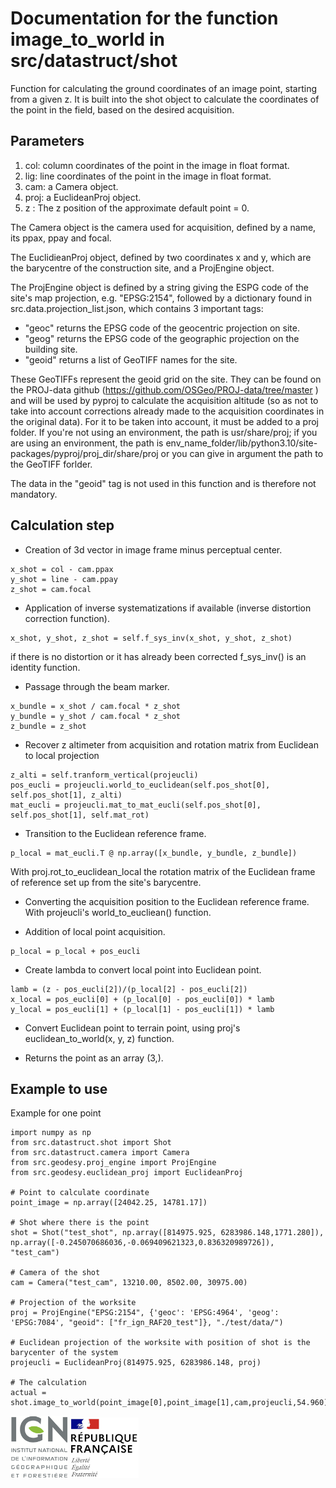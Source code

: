 # Documentation for the function image_to_world in src/datastruct/shot

Function for calculating the ground coordinates of an image point, starting from a given z.
It is built into the shot object to calculate the coordinates of the point in the field, based on the desired acquisition.

## Parameters

1. col: column coordinates of the point in the image in float format.
2. lig: line coordinates of the point in the image in float format.
3. cam: a Camera object.
4. proj: a EuclideanProj object.
5. z : The z position of the approximate default point = 0.

The Camera object is the camera used for acquisition, defined by a name, its ppax, ppay and focal.

The EuclidieanProj object, defined by two coordinates x and y, which are the barycentre of the construction site, and a ProjEngine object.

The ProjEngine object is defined by a string giving the ESPG code of the site's map projection, e.g. "EPSG:2154", followed by a dictionary found in src.data.projection_list.json, which contains 3 important tags:
 * "geoc" returns the EPSG code of the geocentric projection on site.
 * "geog" returns the EPSG code of the geographic projection on the building site.
 * "geoid" returns a list of GeoTIFF names for the site.

These GeoTIFFs represent the geoid grid on the site. They can be found on the PROJ-data github (https://github.com/OSGeo/PROJ-data/tree/master ) and will be used by pyproj to calculate the acquisition altitude (so as not to take into account corrections already made to the acquisition coordinates in the original data). For it to be taken into account, it must be added to a proj folder. If you're not using an environment, the path is usr/share/proj; if you are using an environment, the path is env_name_folder/lib/python3.10/site-packages/pyproj/proj_dir/share/proj or you can give in argument the path to the GeoTIFF forlder.

The data in the "geoid" tag is not used in this function and is therefore not mandatory.

## Calculation step

* Creation of 3d vector in image frame minus perceptual center.
```
x_shot = col - cam.ppax
y_shot = line - cam.ppay
z_shot = cam.focal
```

* Application of inverse systematizations if available (inverse distortion correction function).
```
x_shot, y_shot, z_shot = self.f_sys_inv(x_shot, y_shot, z_shot)
```
if there is no distortion or it has already been corrected f_sys_inv() is an identity function.

* Passage through the beam marker.
```
x_bundle = x_shot / cam.focal * z_shot
y_bundle = y_shot / cam.focal * z_shot
z_bundle = z_shot
```

* Recover z altimeter from acquisition and rotation matrix from Euclidean to local projection
```
z_alti = self.tranform_vertical(projeucli)
pos_eucli = projeucli.world_to_euclidean(self.pos_shot[0], self.pos_shot[1], z_alti)
mat_eucli = projeucli.mat_to_mat_eucli(self.pos_shot[0], self.pos_shot[1], self.mat_rot)
```

* Transition to the Euclidean reference frame.
```
p_local = mat_eucli.T @ np.array([x_bundle, y_bundle, z_bundle])
```
With proj.rot_to_euclidean_local the rotation matrix of the Euclidean frame of reference set up from the site's barycentre.

* Converting the acquisition position to the Euclidean reference frame. With projeucli's world_to_eucliean() function.

* Addition of local point acquisition.
```
p_local = p_local + pos_eucli
```

* Create lambda to convert local point into Euclidean point.
```
lamb = (z - pos_eucli[2])/(p_local[2] - pos_eucli[2])
x_local = pos_eucli[0] + (p_local[0] - pos_eucli[0]) * lamb
y_local = pos_eucli[1] + (p_local[1] - pos_eucli[1]) * lamb
```

* Convert Euclidean point to terrain point, using proj's euclidean_to_world(x, y, z) function.

* Returns the point as an array (3,).

## Example to use

Example for one point 
```
import numpy as np
from src.datastruct.shot import Shot
from src.datastruct.camera import Camera
from src.geodesy.proj_engine import ProjEngine
from src.geodesy.euclidean_proj import EuclideanProj

# Point to calculate coordinate 
point_image = np.array([24042.25, 14781.17])

# Shot where there is the point
shot = Shot("test_shot", np.array([814975.925, 6283986.148,1771.280]), np.array([-0.245070686036,-0.069409621323,0.836320989726]), "test_cam")

# Camera of the shot
cam = Camera("test_cam", 13210.00, 8502.00, 30975.00)

# Projection of the worksite
proj = ProjEngine("EPSG:2154", {'geoc': 'EPSG:4964', 'geog': 'EPSG:7084', "geoid": ["fr_ign_RAF20_test"]}, "./test/data/")

# Euclidean projection of the worksite with position of shot is the barycenter of the system
projeucli = EuclideanProj(814975.925, 6283986.148, proj)

# The calculation
actual = shot.image_to_world(point_image[0],point_image[1],cam,projeucli,54.960)
```

![logo ign](../logo/logo_ign.png) ![logo fr](../logo/Republique_Francaise_Logo.png)